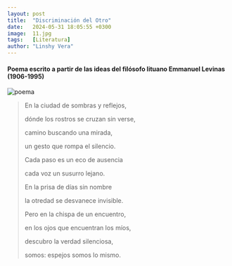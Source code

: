 ```yaml
---
layout: post
title:  "Discriminación del Otro"
date:   2024-05-31 18:05:55 +0300
image:  11.jpg
tags:   [Literatura]
author: "Linshy Vera"
---
```

#### Poema escrito a partir de las ideas del filósofo lituano Emmanuel Levinas (1906-1995) 

![poema]({{site.baseurl}}/img/imagelinshy.png)  


> En la ciudad de sombras y reflejos,
>
> dónde los rostros se cruzan sin verse,
>
> camino buscando una mirada, 
>
> un gesto que rompa el silencio.
>
> Cada paso es un eco de ausencia
>
> cada voz un susurro lejano.
>
> En la prisa de días sin nombre
>
> la otredad se desvanece invisible.
>
> Pero en la chispa de un encuentro,
>
> en los ojos que encuentran los míos,
>
> descubro la verdad silenciosa,
>
> somos: espejos somos lo mismo.